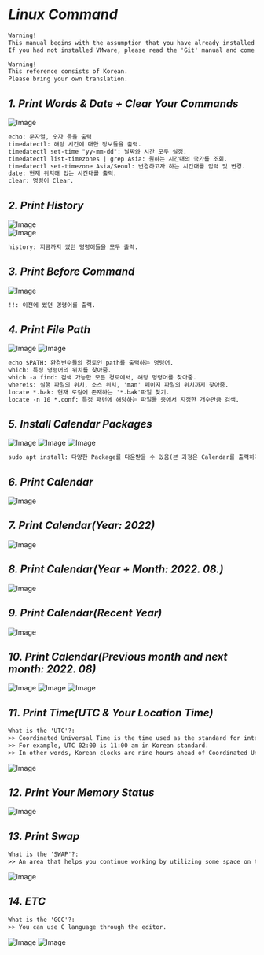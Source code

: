 # _Linux Command_

```txt
Warning!
This manual begins with the assumption that you have already installed VMware from the Git manual.
If you had not installed VMware, please read the 'Git' manual and come back.
```

```txt
Warning!
This reference consists of Korean.
Please bring your own translation.
```

## _1. Print Words & Date + Clear Your Commands_

![Image](https://github.com/user-attachments/assets/05986a94-2e39-42dd-80d3-8cb894ce944c)

```txt
echo: 문자열, 숫자 등을 출력
timedatectl: 해당 시간에 대한 정보들을 출력.
timedatectl set-time "yy-mm-dd": 날짜와 시간 모두 설정.
timedatectl list-timezones | grep Asia: 원하는 시간대의 국가를 조회.
timedatectl set-timezone Asia/Seoul: 변경하고자 하는 시간대를 입력 및 변경.
date: 현재 위치해 있는 시간대를 출력.
clear: 명령어 Clear.
```

## _2. Print History_

![Image](https://github.com/user-attachments/assets/1daa9717-7c50-4877-ace6-1000e00f88b9) <br>
![Image](https://github.com/user-attachments/assets/b8717153-ff1f-4ff3-829e-e11efdfacb8f)

```txt
history: 지금까지 썼던 명령어들을 모두 출력.
```

## _3. Print Before Command_

![Image](https://github.com/user-attachments/assets/ddf38759-36f5-442b-892f-ed4a3849fe91)

```txt
!!: 이전에 썼던 명령어를 출력.
```

## _4. Print File Path_

![Image](https://github.com/user-attachments/assets/16e40c92-b6f2-409e-950d-0a656e2f56b9)
![Image](https://github.com/user-attachments/assets/ec31e639-cd07-42c9-8e0c-2e549e1ed27a)

```txt
echo $PATH: 환경변수들의 경로인 path를 출력하는 명령어.
which: 특정 명령어의 위치를 찾아줌.
which -a find: 검색 가능한 모든 경로에서, 해당 명령어를 찾아줌.
whereis: 실행 파일의 위치, 소스 위치, 'man' 페이지 파일의 위치까지 찾아줌.
locate *.bak: 현재 로컬에 존재하는 '*.bak'파일 찾기.
locate -n 10 *.conf: 특정 패턴에 해당하는 파일들 중에서 지정한 개수만큼 검색.
```

## _5. Install Calendar Packages_

![Image](https://github.com/user-attachments/assets/69c85722-b494-4800-9b46-ca26c2a8ad12)
![Image](https://github.com/user-attachments/assets/a7251dfa-e770-4628-8c51-2319a696e0b6)
![Image](https://github.com/user-attachments/assets/09db662f-bd6f-4974-ac22-93e45d1a8ff3)

```txt
sudo apt install: 다양한 Package를 다운받을 수 있음(본 과정은 Calendar를 출력하기 위한 패키지 설치 과정).
```

## _6. Print Calendar_

![Image](https://github.com/user-attachments/assets/0e55a2ab-57c7-4622-bdf3-1201bace597f)

## _7. Print Calendar(Year: 2022)_

![Image](https://github.com/user-attachments/assets/0b954236-5f82-4744-a239-d86ff6455ddf)

## _8. Print Calendar(Year + Month: 2022. 08.)_

![Image](https://github.com/user-attachments/assets/b5bb85ed-e836-4e62-a819-dd802710155d)

## _9. Print Calendar(Recent Year)_

![Image](https://github.com/user-attachments/assets/d3f0aea2-cabc-48f0-9034-f8c20c99f023)

## _10. Print Calendar(Previous month and next month: 2022. 08)_ 

![Image](https://github.com/user-attachments/assets/1cb07ad7-6191-4967-9397-6bd66de51a0b)
![Image](https://github.com/user-attachments/assets/38a8e25e-7a91-4e3c-8e28-6b1d0620e9dc)
![Image](https://github.com/user-attachments/assets/b31a4d3b-814b-4046-98c1-b85d7c3ec166)

## _11. Print Time(UTC & Your Location Time)_

```txt
What is the 'UTC'?:
>> Coordinated Universal Time is the time used as the standard for international standard time.
>> For example, UTC 02:00 is 11:00 am in Korean standard.
>> In other words, Korean clocks are nine hours ahead of Coordinated Universal Time.
```

![Image](https://github.com/user-attachments/assets/91bb3e78-38d0-4283-abea-010bed7f9478)

## _12. Print Your Memory Status_

![Image](https://github.com/user-attachments/assets/cf234331-4a29-447c-ba1e-6c8a3d4cb5f0)

## _13. Print Swap_

```txt
What is the 'SWAP'?:
>> An area that helps you continue working by utilizing some space on the HDD when system memory is insufficient
```

![Image](https://github.com/user-attachments/assets/6cc2da8e-e947-4912-9e19-a9b3ebe2ff0d)

## _14. ETC_

```txt
What is the 'GCC'?:
>> You can use C language through the editor.
```

![Image](https://github.com/user-attachments/assets/16a3ef2d-47ac-4cb5-8dac-77d26d4e7959)
![Image](https://github.com/user-attachments/assets/d2689fa3-4e84-45a0-b316-a397f7718c55)
